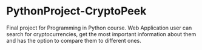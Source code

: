 # PythonProject-CryptoPeek
Final project for Programming in Python course. Web Application user can search for cryptocurrencies, get the most important information about them and has the option to compare them to different ones.

